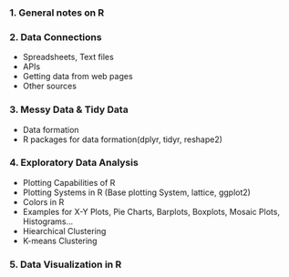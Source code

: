 ### 1. General notes on R

### 2. Data Connections
- Spreadsheets, Text files
- APIs
- Getting data from web pages
- Other sources

### 3. Messy Data & Tidy Data
- Data formation
- R packages for data formation(dplyr, tidyr, reshape2)

### 4. Exploratory Data Analysis
- Plotting Capabilities of R
- Plotting Systems in R (Base plotting System, lattice, ggplot2)
- Colors in R
- Examples for X-Y Plots, Pie Charts, Barplots, Boxplots, Mosaic Plots, Histograms...
- Hiearchical Clustering
- K-means Clustering

### 5. Data Visualization in R
